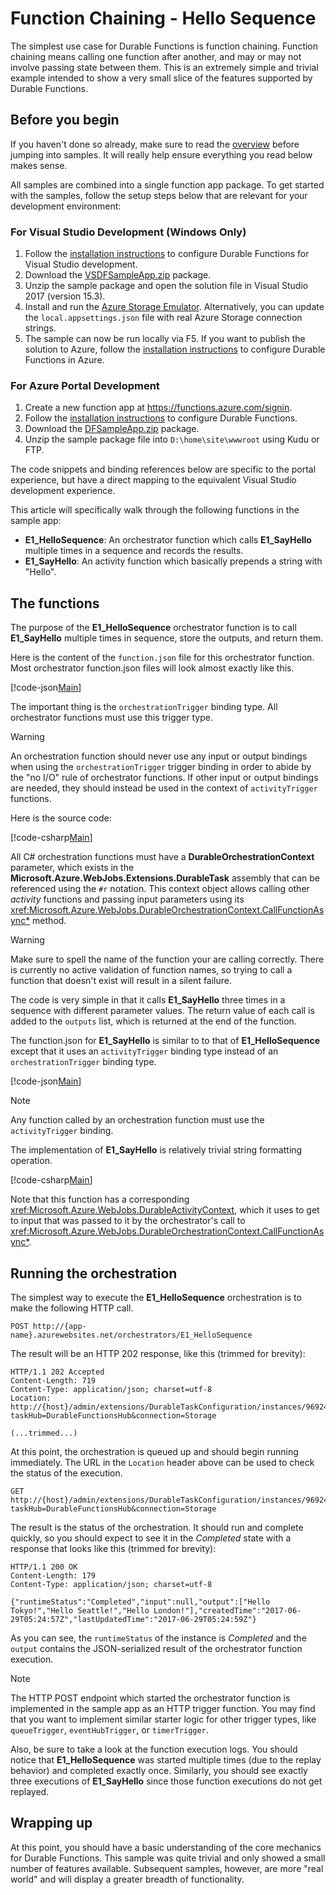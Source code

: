 # Function Chaining - Hello Sequence
The simplest use case for Durable Functions is function chaining. Function chaining means calling one function after another, and may or may not involve passing state between them. This is an extremely simple and trivial example intended to show a very small slice of the features supported by Durable Functions.

## Before you begin
If you haven't done so already, make sure to read the [overview](~/articles/overview.md) before jumping into samples. It will really help ensure everything you read below makes sense.

All samples are combined into a single function app package. To get started with the samples, follow the setup steps below that are relevant for your development environment:

### For Visual Studio Development (Windows Only)
1. Follow the [installation instructions](~/articles/installation.md) to configure Durable Functions for Visual Studio development.
2. Download the [VSDFSampleApp.zip](~/files/VSDFSampleApp.zip) package.
3. Unzip the sample package and open the solution file in Visual Studio 2017 (version 15.3).
4. Install and run the [Azure Storage Emulator](https://docs.microsoft.com/en-us/azure/storage/storage-use-emulator). Alternatively, you can update the `local.appsettings.json` file with real Azure Storage connection strings.
5. The sample can now be run locally via F5. If you want to publish the solution to Azure, follow the [installation instructions](~/articles/installation.md) to configure Durable Functions in Azure.

### For Azure Portal Development
1. Create a new function app at https://functions.azure.com/signin.
2. Follow the [installation instructions](~/articles/installation.md) to configure Durable Functions.
3. Download the [DFSampleApp.zip](~/files/DFSampleApp.zip) package.
4. Unzip the sample package file into `D:\home\site\wwwroot` using Kudu or FTP.

The code snippets and binding references below are specific to the portal experience, but have a direct mapping to the equivalent Visual Studio development experience.

This article will specifically walk through the following functions in the sample app:

* **E1_HelloSequence**: An orchestrator function which calls **E1_SayHello** multiple times in a sequence and records the results.
* **E1_SayHello**: An activity function which basically prepends a string with "Hello".

## The functions
The purpose of the **E1_HelloSequence** orchestrator function is to call **E1_SayHello** multiple times in sequence, store the outputs, and return them.

Here is the content of the `function.json` file for this orchestrator function. Most orchestrator function.json files will look almost exactly like this.

[!code-json[Main](~/../samples/csx/E1_HelloSequence/function.json)]

The important thing is the `orchestrationTrigger` binding type. All orchestrator functions must use this trigger type.

> [!WARNING]
> An orchestration function should never use any input or output bindings when using the `orchestrationTrigger` trigger binding in order to abide by the "no I/O" rule of orchestrator functions. If other input or output bindings are needed, they should instead be used in the context of `activityTrigger` functions.

Here is the source code:

[!code-csharp[Main](~/../samples/csx/E1_HelloSequence/run.csx)]

All C# orchestration functions must have a **DurableOrchestrationContext** parameter, which exists in the **Microsoft.Azure.WebJobs.Extensions.DurableTask** assembly that can be referenced using the `#r` notation. This context object allows calling other *activity* functions and passing input parameters using its <xref:Microsoft.Azure.WebJobs.DurableOrchestrationContext.CallFunctionAsync*> method.

> [!WARNING]
> Make sure to spell the name of the function your are calling correctly. There is currently no active validation of function names, so trying to call a function that doesn't exist will result in a silent failure.

The code is very simple in that it calls **E1_SayHello** three times in a sequence with different parameter values. The return value of each call is added to the `outputs` list, which is returned at the end of the function.

The function.json for **E1_SayHello** is similar to to that of **E1_HelloSequence** except that it uses an `activityTrigger` binding type instead of an `orchestrationTrigger` binding type.

[!code-json[Main](~/../samples/csx/E1_SayHello/function.json)]

> [!NOTE]
Any function called by an orchestration function must use the `activityTrigger` binding.

The implementation of **E1_SayHello** is relatively trivial string formatting operation.

[!code-csharp[Main](~/../samples/csx/E1_SayHello/run.csx)]

Note that this function has a corresponding <xref:Microsoft.Azure.WebJobs.DurableActivityContext>, which it uses to get to input that was passed to it by the orchestrator's call to <xref:Microsoft.Azure.WebJobs.DurableOrchestrationContext.CallFunctionAsync*>.

## Running the orchestration
The simplest way to execute the **E1_HelloSequence** orchestration is to make the following HTTP call.

```plaintext
POST http://{app-name}.azurewebsites.net/orchestrators/E1_HelloSequence
```
The result will be an HTTP 202 response, like this (trimmed for brevity):

```plaintext
HTTP/1.1 202 Accepted
Content-Length: 719
Content-Type: application/json; charset=utf-8
Location: http://{host}/admin/extensions/DurableTaskConfiguration/instances/96924899c16d43b08a536de376ac786b?taskHub=DurableFunctionsHub&connection=Storage

(...trimmed...)
```

At this point, the orchestration is queued up and should begin running immediately. The URL in the `Location` header above can be used to check the status of the execution.

```plaintext
GET http://{host}/admin/extensions/DurableTaskConfiguration/instances/96924899c16d43b08a536de376ac786b?taskHub=DurableFunctionsHub&connection=Storage
```

The result is the status of the orchestration. It should run and complete quickly, so you should expect to see it in the *Completed* state with a response that looks like this (trimmed for brevity):

```plaintext
HTTP/1.1 200 OK
Content-Length: 179
Content-Type: application/json; charset=utf-8

{"runtimeStatus":"Completed","input":null,"output":["Hello Tokyo!","Hello Seattle!","Hello London!"],"createdTime":"2017-06-29T05:24:57Z","lastUpdatedTime":"2017-06-29T05:24:59Z"}
```

As you can see, the `runtimeStatus` of the instance is *Completed* and the `output` contains the JSON-serialized result of the orchestrator function execution.

> [!NOTE]
> The HTTP POST endpoint which started the orchestrator function is implemented in the sample app as an HTTP trigger function. You may find that you want to implement similar starter logic for other trigger types, like `queueTrigger`, `eventHubTrigger`, or `timerTrigger`.

Also, be sure to take a look at the function execution logs. You should notice that **E1_HelloSequence** was started multiple times (due to the replay behavior) and completed exactly once. Similarly, you should see exactly three executions of **E1_SayHello** since those function executions do not get replayed.

## Wrapping up
At this point, you should have a basic understanding of the core mechanics for Durable Functions. This sample was quite trivial and only showed a small number of features available. Subsequent samples, however, are more "real world" and will display a greater breadth of functionality.
